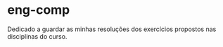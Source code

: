 # eng-comp
 Dedicado a guardar as minhas resoluções dos exercícios propostos nas disciplinas do curso.
